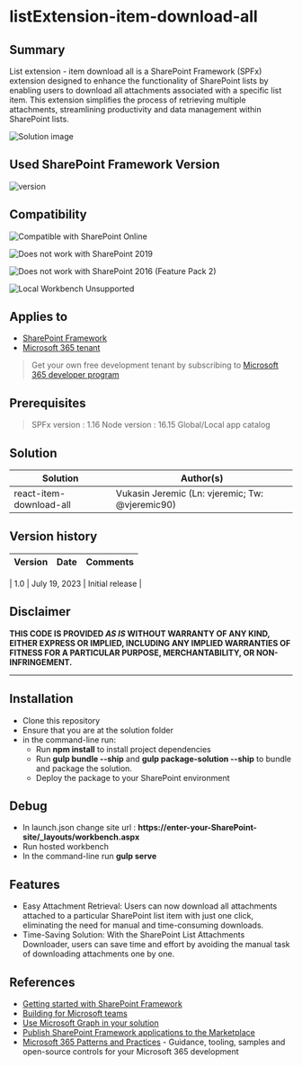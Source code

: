 # listExtension-item-download-all

## Summary

List extension - item download all is a SharePoint Framework (SPFx) extension designed to enhance the functionality of SharePoint lists by enabling users to download all attachments associated with a specific list item. This extension simplifies the process of retrieving multiple attachments, streamlining productivity and data management within SharePoint lists.

![Solution image](https://github.com/vjeremic90/listExtension-item-downloadAll/tree/main/img/1.png)

## Used SharePoint Framework Version

![version](https://img.shields.io/badge/version-1.16-green.svg)

## Compatibility

![Compatible with SharePoint Online](https://img.shields.io/badge/SharePoint%20Online-Compatible-green.svg)

![Does not work with SharePoint 2019](https://img.shields.io/badge/SharePoint%20Server%202019-Incompatible-red.svg "SharePoint Server 2019 requires SPFx 1.4.1 or lower")

![Does not work with SharePoint 2016 (Feature Pack 2)](https://img.shields.io/badge/SharePoint%20Server%202016%20(Feature%20Pack%202)-Incompatible-red.svg "SharePoint Server 2016 Feature Pack 2 requires SPFx 1.1")

![Local Workbench Unsupported](https://img.shields.io/badge/Local%20Workbench-Unsupported-red.svg "Local workbench is no longer available as of SPFx 1.13 and above")


## Applies to

- [SharePoint Framework](https://aka.ms/spfx)
- [Microsoft 365 tenant](https://docs.microsoft.com/en-us/sharepoint/dev/spfx/set-up-your-developer-tenant)

> Get your own free development tenant by subscribing to [Microsoft 365 developer program](http://aka.ms/o365devprogram)

## Prerequisites

> SPFx version : 1.16
> Node version : 16.15
> Global/Local app catalog

## Solution

| Solution    | Author(s)                                               |
| ----------- | ------------------------------------------------------- |
| react-item-download-all | Vukasin Jeremic (Ln: vjeremic; Tw: @vjeremic90) |

## Version history

| Version | Date             | Comments        |
| ------- | ---------------- | --------------- |

| 1.0     | July 19, 2023 | Initial release |

## Disclaimer

**THIS CODE IS PROVIDED _AS IS_ WITHOUT WARRANTY OF ANY KIND, EITHER EXPRESS OR IMPLIED, INCLUDING ANY IMPLIED WARRANTIES OF FITNESS FOR A PARTICULAR PURPOSE, MERCHANTABILITY, OR NON-INFRINGEMENT.**

---

## Installation

- Clone this repository
- Ensure that you are at the solution folder
- in the command-line run:
  - Run **npm install** to install project dependencies
  - Run **gulp bundle --ship** and **gulp package-solution --ship** to bundle and package the solution.
  - Deploy the package to your SharePoint environment


## Debug

  - In launch.json change site url : **https://enter-your-SharePoint-site/_layouts/workbench.aspx**
  - Run hosted workbench
  - In the command-line run **gulp serve**

## Features

  - Easy Attachment Retrieval: Users can now download all attachments attached to a particular SharePoint list item with just one click, eliminating the need for manual and time-consuming downloads.
  - Time-Saving Solution: With the SharePoint List Attachments Downloader, users can save time and effort by avoiding the manual task of downloading attachments one by one.




## References

- [Getting started with SharePoint Framework](https://docs.microsoft.com/en-us/sharepoint/dev/spfx/set-up-your-developer-tenant)
- [Building for Microsoft teams](https://docs.microsoft.com/en-us/sharepoint/dev/spfx/build-for-teams-overview)
- [Use Microsoft Graph in your solution](https://docs.microsoft.com/en-us/sharepoint/dev/spfx/web-parts/get-started/using-microsoft-graph-apis)
- [Publish SharePoint Framework applications to the Marketplace](https://docs.microsoft.com/en-us/sharepoint/dev/spfx/publish-to-marketplace-overview)
- [Microsoft 365 Patterns and Practices](https://aka.ms/m365pnp) - Guidance, tooling, samples and open-source controls for your Microsoft 365 development
